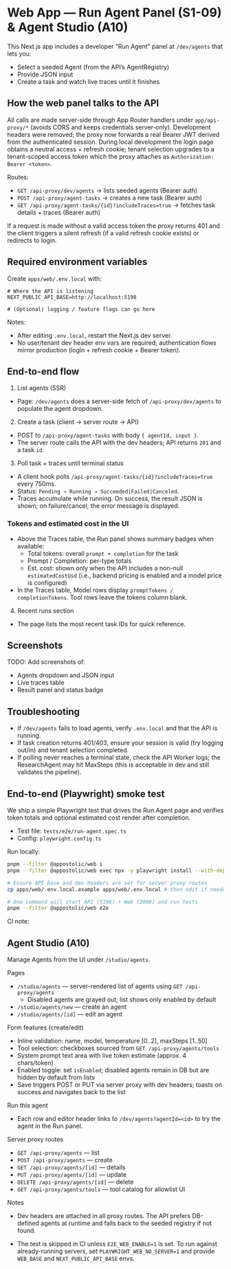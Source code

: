 # Web App — Run Agent Panel (S1-09) & Agent Studio (A10)

This Next.js app includes a developer “Run Agent” panel at `/dev/agents` that lets you:

- Select a seeded Agent (from the API’s AgentRegistry)
- Provide JSON input
- Create a task and watch live traces until it finishes

## How the web panel talks to the API

All calls are made server-side through App Router handlers under `app/api-proxy/*` (avoids CORS and keeps credentials server‑only). Development headers were removed; the proxy now forwards a real Bearer JWT derived from the authenticated session. During local development the login page obtains a neutral access + refresh cookie; tenant selection upgrades to a tenant-scoped access token which the proxy attaches as `Authorization: Bearer <token>`.

Routes:

- `GET /api-proxy/dev/agents` → lists seeded agents (Bearer auth)
- `POST /api-proxy/agent-tasks` → creates a new task (Bearer auth)
- `GET /api-proxy/agent-tasks/{id}?includeTraces=true` → fetches task details + traces (Bearer auth)

If a request is made without a valid access token the proxy returns 401 and the client triggers a silent refresh (if a valid refresh cookie exists) or redirects to login.

## Required environment variables

Create `apps/web/.env.local` with:

```dotenv
# Where the API is listening
NEXT_PUBLIC_API_BASE=http://localhost:5198

# (Optional) logging / feature flags can go here
```

Notes:

- After editing `.env.local`, restart the Next.js dev server.
- No user/tenant dev header env vars are required; authentication flows mirror production (login + refresh cookie + Bearer token).

## End-to-end flow

1. List agents (SSR)

- Page: `/dev/agents` does a server-side fetch of `/api-proxy/dev/agents` to populate the agent dropdown.

2. Create a task (client → server route → API)

- POST to `/api-proxy/agent-tasks` with body `{ agentId, input }`.
- The server route calls the API with the dev headers; API returns `201` and a task `id`.

3. Poll task + traces until terminal status

- A client hook polls `/api-proxy/agent-tasks/{id}?includeTraces=true` every 750ms.
- Status: `Pending → Running → Succeeded|Failed|Canceled`.
- Traces accumulate while running. On success, the result JSON is shown; on failure/cancel, the error message is displayed.

### Tokens and estimated cost in the UI

- Above the Traces table, the Run panel shows summary badges when available:
  - Total tokens: overall `prompt + completion` for the task
  - Prompt / Completion: per-type totals
  - Est. cost: shown only when the API includes a non-null `estimatedCostUsd` (i.e., backend pricing is enabled and a model price is configured)
- In the Traces table, Model rows display `promptTokens / completionTokens`. Tool rows leave the tokens column blank.

4. Recent runs section

- The page lists the most recent task IDs for quick reference.

## Screenshots

TODO: Add screenshots of:

- Agents dropdown and JSON input
- Live traces table
- Result panel and status badge

## Troubleshooting

- If `/dev/agents` fails to load agents, verify `.env.local` and that the API is running.
- If task creation returns 401/403, ensure your session is valid (try logging out/in) and tenant selection completed.
- If polling never reaches a terminal state, check the API Worker logs; the ResearchAgent may hit MaxSteps (this is acceptable in dev and still validates the pipeline).

## End-to-end (Playwright) smoke test

We ship a simple Playwright test that drives the Run Agent page and verifies token totals and optional estimated cost render after completion.

- Test file: `tests/e2e/run-agent.spec.ts`
- Config: `playwright.config.ts`

Run locally:

```bash
pnpm --filter @appostolic/web i
pnpm --filter @appostolic/web exec npx -y playwright install --with-deps

# Ensure API base and dev headers are set for server proxy routes
cp apps/web/.env.local.example apps/web/.env.local # then edit if needed

# One command will start API (5198) + Web (3000) and run tests
pnpm --filter @appostolic/web e2e
```

CI note:

## Agent Studio (A10)

Manage Agents from the UI under `/studio/agents`.

Pages

- `/studio/agents` — server-rendered list of agents using `GET /api-proxy/agents`
  - Disabled agents are grayed out; list shows only enabled by default
- `/studio/agents/new` — create an agent
- `/studio/agents/[id]` — edit an agent

Form features (create/edit)

- Inline validation: name, model, temperature [0..2], maxSteps [1..50]
- Tool selection: checkboxes sourced from `GET /api-proxy/agents/tools`
- System prompt text area with live token estimate (approx. 4 chars/token)
- Enabled toggle: set `isEnabled`; disabled agents remain in DB but are hidden by default from lists
- Save triggers POST or PUT via server proxy with dev headers; toasts on success and navigates back to the list

Run this agent

- Each row and editor header links to `/dev/agents?agentId=<id>` to try the agent in the Run panel.

Server proxy routes

- `GET /api-proxy/agents` — list
- `POST /api-proxy/agents` — create
- `GET /api-proxy/agents/[id]` — details
- `PUT /api-proxy/agents/[id]` — update
- `DELETE /api-proxy/agents/[id]` — delete
- `GET /api-proxy/agents/tools` — tool catalog for allowlist UI

Notes

- Dev headers are attached in all proxy routes. The API prefers DB-defined agents at runtime and falls back to the seeded registry if not found.

- The test is skipped in CI unless `E2E_WEB_ENABLE=1` is set. To run against already-running servers, set `PLAYWRIGHT_WEB_NO_SERVER=1` and provide `WEB_BASE` and `NEXT_PUBLIC_API_BASE` envs.
